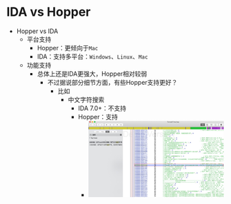 # IDA vs Hopper

* Hopper vs IDA
  * 平台支持
    * Hopper：更倾向于`Mac`
    * IDA：支持多平台：`Windows`、`Linux`、`Mac`
  * 功能支持
    * 总体上还是IDA更强大，Hopper相对较弱
      * 不过据说部分细节方面，有些Hopper支持更好？
        * 比如
          * 中文字符搜索
            * IDA 7.0+：不支持
            * Hopper：支持
              * ![hopper_search_zhcn_yueyu](../assets/img/hopper_search_zhcn_yueyu.jpg)
